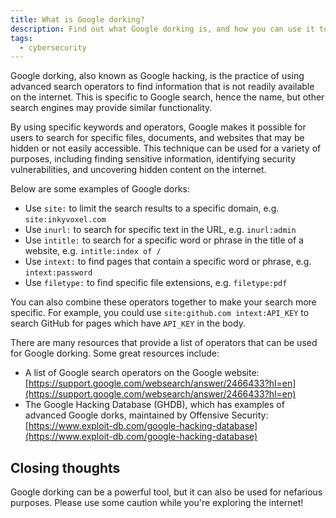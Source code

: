 ```yaml
---
title: What is Google dorking?
description: Find out what Google dorking is, and how you can use it to find hidden content on the internet.
tags:
  - cybersecurity
---
```


Google dorking, also known as Google hacking, is the practice of using advanced search operators to find information that is not readily available on the internet. This is specific to Google search, hence the name, but other search engines may provide similar functionality.

By using specific keywords and operators, Google makes it possible for users to search for specific files, documents, and websites that may be hidden or not easily accessible. This technique can be used for a variety of purposes, including finding sensitive information, identifying security vulnerabilities, and uncovering hidden content on the internet.

Below are some examples of Google dorks:

- Use `site:` to limit the search results to a specific domain, e.g. `site:inkyvoxel.com`
- Use `inurl:` to search for specific text in the URL, e.g. `inurl:admin`
- Use `intitle:` to search for a specific word or phrase in the title of a website, e.g. `intitle:index of /`
- Use `intext:` to find pages that contain a specific word or phrase, e.g. `intext:password`
- Use `filetype:` to find specific file extensions, e.g. `filetype:pdf`

You can also combine these operators together to make your search more specific. For example, you could use `site:github.com intext:API_KEY` to search GitHub for pages which have `API_KEY` in the body.

There are many resources that provide a list of operators that can be used for Google dorking. Some great resources include:

- A list of Google search operators on the Google website: [https://support.google.com/websearch/answer/2466433?hl=en](https://support.google.com/websearch/answer/2466433?hl=en)
- The Google Hacking Database (GHDB), which has examples of advanced Google dorks, maintained by Offensive Security: [https://www.exploit-db.com/google-hacking-database](https://www.exploit-db.com/google-hacking-database)

## Closing thoughts

Google dorking can be a powerful tool, but it can also be used for nefarious purposes. Please use some caution while you're exploring the internet!

